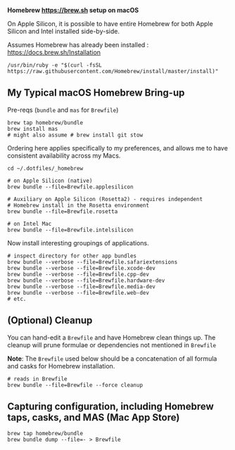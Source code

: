**Homebrew https://brew.sh setup on macOS**

On Apple Silicon, it is possible to have entire Homebrew for both Apple Silicon and Intel installed side-by-side.

Assumes Homebrew has already been installed : https://docs.brew.sh/Installation

```shell
/usr/bin/ruby -e "$(curl -fsSL https://raw.githubusercontent.com/Homebrew/install/master/install)"
```

My Typical macOS Homebrew Bring-up
----------------------------------

Pre-reqs (`bundle` and `mas` for `Brewfile`\)

```shell
brew tap homebrew/bundle
brew install mas
# might also assume # brew install git stow
```

Ordering here applies specifically to my preferences, and allows me to have consistent availability across my Macs.

```shell
cd ~/.dotfiles/_homebrew

# on Apple Silicon (native)
brew bundle --file=Brewfile.applesilicon

# Auxiliary on Apple Silicon (Rosetta2) - requires independent
# Homebrew install in the Rosetta environment
brew bundle --file=Brewfile.rosetta

# on Intel Mac
brew bundle --file=Brewfile.intelsilicon
```

Now install interesting groupings of applications.

```
# inspect directory for other app bundles
brew bundle --verbose --file=Brewfile.safariextensions
brew bundle --verbose --file=Brewfile.xcode-dev
brew bundle --verbose --file=Brewfile.cpp-dev
brew bundle --verbose --file=Brewfile.hardware-dev
brew bundle --verbose --file=Brewfile.media-dev
brew bundle --verbose --file=Brewfile.web-dev
# etc.
```

(Optional) Cleanup
------------------

You can hand-edit a `Brewfile` and have Homebrew clean things up. The cleanup will prune formulae or dependencies not mentioned in `Brewfile`

**Note**: The `Brewfile` used below should be a concatenation of all formula and casks for Homebrew installation.

```shell
# reads in Brewfile
brew bundle --file=Brewfile --force cleanup
```

Capturing configuration, including Homebrew taps, casks, and MAS (Mac App Store)
--------------------------------------------------------------------------------

```shell
brew tap homebrew/bundle
brew bundle dump --file=- > Brewfile
```
